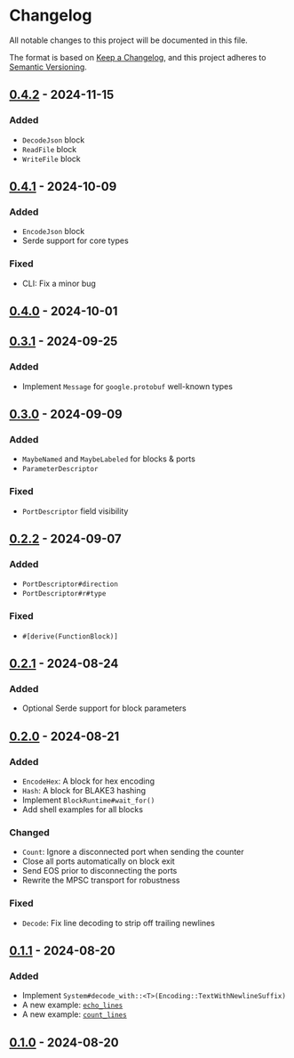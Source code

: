 # Changelog

All notable changes to this project will be documented in this file.

The format is based on [Keep a Changelog](https://keepachangelog.com/en/1.0.0/),
and this project adheres to [Semantic Versioning](https://semver.org/spec/v2.0.0.html).

## [0.4.2] - 2024-11-15
### Added
- `DecodeJson` block
- `ReadFile` block
- `WriteFile` block

## [0.4.1] - 2024-10-09
### Added
- `EncodeJson` block
- Serde support for core types
### Fixed
- CLI: Fix a minor bug

## [0.4.0] - 2024-10-01

## [0.3.1] - 2024-09-25
### Added
- Implement `Message` for `google.protobuf` well-known types

## [0.3.0] - 2024-09-09
### Added
- `MaybeNamed` and `MaybeLabeled` for blocks & ports
- `ParameterDescriptor`
### Fixed
- `PortDescriptor` field visibility

## [0.2.2] - 2024-09-07
### Added
- `PortDescriptor#direction`
- `PortDescriptor#r#type`
### Fixed
- `#[derive(FunctionBlock)]`

## [0.2.1] - 2024-08-24
### Added
- Optional Serde support for block parameters

## [0.2.0] - 2024-08-21
### Added
- `EncodeHex`: A block for hex encoding
- `Hash`: A block for BLAKE3 hashing
- Implement `BlockRuntime#wait_for()`
- Add shell examples for all blocks
### Changed
- `Count`: Ignore a disconnected port when sending the counter
- Close all ports automatically on block exit
- Send EOS prior to disconnecting the ports
- Rewrite the MPSC transport for robustness
### Fixed
- `Decode`: Fix line decoding to strip off trailing newlines

## [0.1.1] - 2024-08-20
### Added
- Implement `System#decode_with::<T>(Encoding::TextWithNewlineSuffix)`
- A new example: [`echo_lines`](lib/protoflow/examples/echo_lines)
- A new example: [`count_lines`](lib/protoflow/examples/count_lines)

## [0.1.0] - 2024-08-20

[0.4.2]: https://github.com/AsimovPlatform/protoflow/compare/0.4.1...0.4.2
[0.4.1]: https://github.com/AsimovPlatform/protoflow/compare/0.4.0...0.4.1
[0.4.0]: https://github.com/AsimovPlatform/protoflow/compare/0.3.1...0.4.0
[0.3.1]: https://github.com/AsimovPlatform/protoflow/compare/0.3.0...0.3.1
[0.3.0]: https://github.com/AsimovPlatform/protoflow/compare/0.2.2...0.3.0
[0.2.2]: https://github.com/AsimovPlatform/protoflow/compare/0.2.1...0.2.2
[0.2.1]: https://github.com/AsimovPlatform/protoflow/compare/0.2.0...0.2.1
[0.2.0]: https://github.com/AsimovPlatform/protoflow/compare/0.1.0...0.2.0
[0.1.1]: https://github.com/AsimovPlatform/protoflow/compare/0.1.0...0.1.1
[0.1.0]: https://github.com/AsimovPlatform/protoflow/compare/0.0.0...0.1.0
